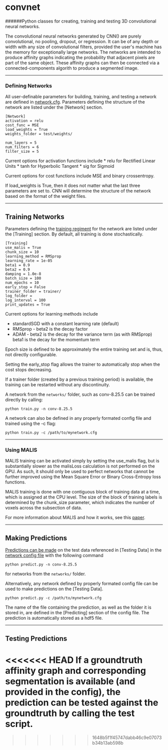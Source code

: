 # convnet
######Python classes for creating, training and testing 3D convolutional neural networks.

   The convolutional neural networks generated by CNN() are purely convolutional,
no pooling, dropout, or regression. It can be of any depth or width with any 
size of convolutional filters, provided the user's machine has the memory for 
exceptionally large networks. The networks are intended to produce affinity graphs
indicating the probability that adjacent pixels are part of the same object. These
affinity graphs can then be connected via a connected-components algorith to 
produce a segmented image.

-------------------------------------------------------------------------------
### Defining Networks
All user-definable parameters for building, training, and testing a network are
defined in [network.cfg](https://github.com/schurterb/convolutional_network/wiki/Network-Configuration). Parameters defining the structure of the network are
listed under the [Network] section.

```
[Network]
activation = relu
cost_func = MSE
load_weights = True
weights_folder = test/weights/

num_layers = 5
num_filters = 6
filter_size = 5
```

Current options for activation functions include
    * relu for Rectified Linear Units
    * tanh for Hyperbolic Tangent
    * sig for Sigmoid

Current options for cost functions include MSE and binary crossentropy.

If load_weights is True, then it does not matter what the last three parameters
are set to. CNN will determine the structure of the network based on the format
of the weight files.

-------------------------------------------------------------------------------
## Training Networks
Parameters defining the [training regiment](https://github.com/schurterb/convolutional_network/wiki/Training-a-Network) for the network are listed under the
[Training] section. By default, all training is done stochastically.

```
[Training]
use_malis = True
chunk_size = 10
learning_method = RMSprop
learning_rate = 1e-05
beta1 = 0.9
beta2 = 0.9
damping = 1.0e-8
batch_size = 100
num_epochs = 10
early_stop = False
trainer_folder = trainer/
log_folder =  
log_interval = 100
print_updates = True
```

Current options for learning methods include
* standardSGD with a constant learning rate (default)
* RMSprop - beta2 is the decay factor
* ADAM - beta2 is the decay for the variance term (as with RMSprop)
beta1 is the decay for the momentum term

Epoch size is defined to be approximately the entire training set and is, thus, not directly configurable.

Setting the early_stop flag allows the trainer to automatically stop when the cost stops decreasing.

If a trainer folder (created by a previous training period) is available, 
the training can be restarted without any discontinuity.

A network from the `networks/` folder, such as conv-8.25.5 can be trained directly by calling:
```
python train.py -n conv-8.25.5
```

A network can also be defined in any properly formated config file and trained using the -c flag:
```
python train.py -c /path/to/mynetwork.cfg
```
-------------------------------------------------------------------------------
### Using MALIS
MALIS training can be activated simply by setting the use_malis flag, but is 
substantially slower as the malisLoss calculation is not performed on the GPU. 
As such, it should only be used to perfect networks that cannot be further
improved using the Mean Square Error or Binary Cross-Entropy loss functions.

MALIS training is done with one contiguous block of training data at a time, 
which is assigned at the CPU level. The size of the block of training labels is
determined by the chunk_size parameter, which indicates the number of voxels 
across the subsection of data.

For more information about MALIS and how it works, see this [paper](http://papers.nips.cc/paper/3887-maximin-affinity-learning-of-image-segmentation).

-------------------------------------------------------------------------------
## Making Predictions
[Predictions can be made](https://github.com/schurterb/convolutional_network/wiki/Making-Predictions) on the test data referenced in [Testing Data] in the 
[network config file](https://github.com/schurterb/convolutional_network/wiki/Network-Configuration) with the following command
```
python predict.py -n conv-8.25.5
```
for networks from the `networks/` folder.

Alternatively, any network defined by properly formated config file can be used
to make predictions on the [Testing Data].
```
python predict.py -c /path/to/mynetwork.cfg
```

The name of the file containing the prediction, as well as the folder it is 
stored in, are defined in the [Predicting] section of the config file. 
The prediction is automatically stored as a hdf5 file.

-------------------------------------------------------------------------------
## Testing Predictions
<<<<<<< HEAD
If a groundtruth affinity graph and corresponding segmentation is available 
(and provided in the config), the prediction can be tested against the 
groundtruth by calling the test script.
=======
>>>>>>> 1648b5f1f45747dabb46c9e07073b34b13ab598b
